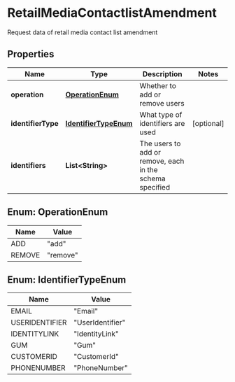 

# RetailMediaContactlistAmendment

Request data of retail media contact list amendment

## Properties

| Name | Type | Description | Notes |
|------------ | ------------- | ------------- | -------------|
|**operation** | [**OperationEnum**](#OperationEnum) | Whether to add or remove users |  |
|**identifierType** | [**IdentifierTypeEnum**](#IdentifierTypeEnum) | What type of identifiers are used |  [optional] |
|**identifiers** | **List&lt;String&gt;** | The users to add or remove, each in the schema specified |  |



## Enum: OperationEnum

| Name | Value |
|---- | -----|
| ADD | &quot;add&quot; |
| REMOVE | &quot;remove&quot; |



## Enum: IdentifierTypeEnum

| Name | Value |
|---- | -----|
| EMAIL | &quot;Email&quot; |
| USERIDENTIFIER | &quot;UserIdentifier&quot; |
| IDENTITYLINK | &quot;IdentityLink&quot; |
| GUM | &quot;Gum&quot; |
| CUSTOMERID | &quot;CustomerId&quot; |
| PHONENUMBER | &quot;PhoneNumber&quot; |



